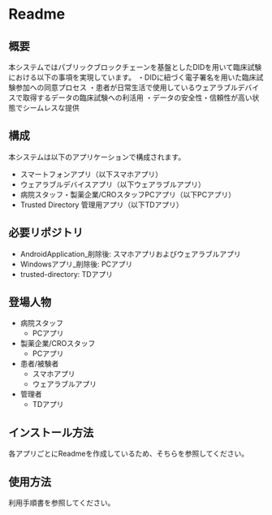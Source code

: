 # Readme

## 概要
本システムではパブリックブロックチェーンを基盤としたDIDを用いて臨床試験における以下の事項を実現しています。
・DIDに紐づく電子署名を用いた臨床試験参加への同意プロセス
・患者が日常生活で使用しているウェアラブルデバイスで取得するデータの臨床試験への利活用
・データの安全性・信頼性が高い状態でシームレスな提供

## 構成
本システムは以下のアプリケーションで構成されます。
 - スマートフォンアプリ（以下スマホアプリ）
 - ウェアラブルデバイスアプリ（以下ウェアラブルアプリ）
 - 病院スタッフ・製薬企業/CROスタッフPCアプリ（以下PCアプリ）
 - Trusted Directory 管理用アプリ（以下TDアプリ）


## 必要リポジトリ
 - AndroidApplication_削除後: スマホアプリおよびウェアラブルアプリ
 - Windowsアプリ_削除後: PCアプリ
 - trusted-directory: TDアプリ

## 登場人物
- 病院スタッフ
  - PCアプリ
- 製薬企業/CROスタッフ
  - PCアプリ
- 患者/被験者
  - スマホアプリ
  - ウェアラブルアプリ
- 管理者
  - TDアプリ

## インストール方法
各アプリごとにReadmeを作成しているため、そちらを参照してください。

## 使用方法
利用手順書を参照してください。


